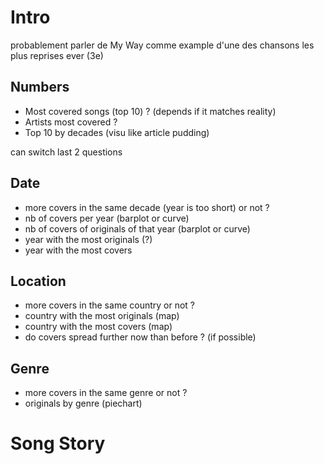 # Intro
probablement parler de My Way comme example d'une des chansons les plus reprises ever (3e)

## Numbers
* Most covered songs (top 10) ? (depends if it matches reality)
* Artists most covered ?
* Top 10 by decades (visu like article pudding)

can switch last 2 questions

## Date
* more covers in the same decade (year is too short) or not ?
* nb of covers per year (barplot or curve)
* nb of covers of originals of that year (barplot or curve)
* year with the most originals (?)
* year with the most covers 

## Location
* more covers in the same country or not ?
* country with the most originals (map)
* country with the most covers (map)
* do covers spread further now than before ? (if possible)

## Genre
* more covers in the same genre or not ?
* originals by genre (piechart)

# Song Story
